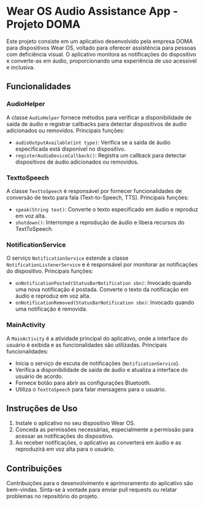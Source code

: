# Wear OS Audio Assistance App - Projeto DOMA
 
Este projeto consiste em um aplicativo desenvolvido pela empresa DOMA para dispositivos Wear OS, voltado para oferecer assistência para pessoas com deficiência visual. O aplicativo monitora as notificações do dispositivo e converte-as em áudio, proporcionando uma experiência de uso acessível e inclusiva.

## Funcionalidades

### AudioHelper

A classe `AudioHelper` fornece métodos para verificar a disponibilidade de saída de áudio e registrar callbacks para detectar dispositivos de áudio adicionados ou removidos. Principais funções:

- `audioOutputAvailable(int type)`: Verifica se a saída de áudio especificada está disponível no dispositivo.
- `registerAudioDeviceCallback()`: Registra um callback para detectar dispositivos de áudio adicionados ou removidos.

### TexttoSpeech

A classe `TexttoSpeech` é responsável por fornecer funcionalidades de conversão de texto para fala (Text-to-Speech, TTS). Principais funções:

- `speak(String text)`: Converte o texto especificado em áudio e reproduz em voz alta.
- `shutdown()`: Interrompe a reprodução de áudio e libera recursos do TextToSpeech.

### NotificationService

O serviço `NotificationService` estende a classe `NotificationListenerService` e é responsável por monitorar as notificações do dispositivo. Principais funções:

- `onNotificationPosted(StatusBarNotification sbn)`: Invocado quando uma nova notificação é postada. Converte o texto da notificação em áudio e reproduz em voz alta.
- `onNotificationRemoved(StatusBarNotification sbn)`: Invocado quando uma notificação é removida.

### MainActivity

A `MainActivity` é a atividade principal do aplicativo, onde a interface do usuário é exibida e as funcionalidades são utilizadas. Principais funcionalidades:

- Inicia o serviço de escuta de notificações (`NotificationService`).
- Verifica a disponibilidade de saída de áudio e atualiza a interface do usuário de acordo.
- Fornece botão para abrir as configurações Bluetooth.
- Utiliza o `TexttoSpeech` para falar mensagens para o usuário.

## Instruções de Uso

1. Instale o aplicativo no seu dispositivo Wear OS.
2. Conceda as permissões necessárias, especialmente a permissão para acessar as notificações do dispositivo.
3. Ao receber notificações, o aplicativo as converterá em áudio e as reproduzirá em voz alta para o usuário.

## Contribuições

Contribuições para o desenvolvimento e aprimoramento do aplicativo são bem-vindas. Sinta-se à vontade para enviar pull requests ou relatar problemas no repositório do projeto.

